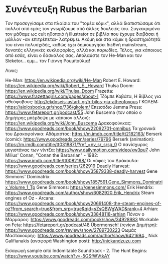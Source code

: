 # Συνέντευξη Rubus the Barbarian

Τον προσεγγίσαμε στα πλαίσια του "τομέα κόμικ", αλλά διαπιστώσαμε ότι πολλοί από εμάς τον
γνωρίζουμε από άλλες δουλειές του. Συγκεκριμένα τον μάθαμε ως cult ηθοποιό ή illustrator σε βιβλία που έχουμε διαβάσει ή μάλλον -αν επιτρέπεται- λατρέψει. Ακόμη και στα κόμικ η δραστηριότητά του είναι πολυσχιδής, καθώς έχει δημιουργήσει διεθνή mainstream, δυνατές ελληνικές κυκλοφορίες, αλλά και παρωδίες. Τέλος, για κάποιους από εσάς, είναι ο δάσκαλος σας. Απολαύστε τον He-Man και τον Sleketor... εμμ... τον Γιάννη Ρουμπούλια!

Λινκς:

He-Man: https://en.wikipedia.org/wiki/He-Man
Robert E. Howard: https://en.wikipedia.org/wiki/Robert_E._Howard
Thulsa Doom: https://en.wikipedia.org/wiki/Thulsa_Doom
Frazetta: https://www.frazettagirls.com/pages/about-1
Τζόμπε Κοβάτα, Η Βίβλος για αθεόφοβους: http://ekdoseis-astarti.gr/h-bilos-gia-atheofovous
ΓΚΟΛΕΜ: https://aiolosbooks.gr/shop/736/gkolem/
Επεισόδιο Jemma Press: https://www.fetareport.gr/podcast/55
John Buscema (τον οποίο ο Δημήτρης μπέρδεψε με κάποιον άλλον): https://en.wikipedia.org/wiki/John_Buscema
Δρακοφοίνικας: https://www.goodreads.com/book/show/22092701-omnibus
Τα χρονικά του Δρακοφοίνικα: Αδάμαστος: https://m.imdb.com/title/tt2182163/
Berserk (comic): https://www.goodreads.com/series/79796
Berserk (animation): https://m.imdb.com/title/tt0318871/?ref_=nv_sr_srsg_0
Ο πανίσχυρος μεγιστάνας των νίντζα: https://www.dailymotion.com/video/xw3pu7
John Milius' Conan, "Conan the Barbarian" - 1982: https://www.imdb.com/title/tt0082198/
Οι νύφες του Δράκουλα: https://www.goodreads.com/series/262919
Deadly Harvest: https://www.goodreads.com/book/show/35879338-deadly-harvest
Gene Simmons' Dominatrix: https://www.goodreads.com/book/show/1857591.Gene_Simmons_Dominatrix_Volume_1_Tp
Gene Simmons: https://genesimmons.com/
Erik Hendrix: https://www.goodreads.com/author/show/6082920.Erik_Hendrix
Steam engines of Oz - Arcana: https://www.goodreads.com/book/show/20691408-the-steam-engines-of-oz?from_search=true&from_srp=true&qid=sZsQBWgWAD&rank=4
Arhian: https://www.goodreads.com/book/show/33848118-arhian
Πόναν ο Μάρμαρος: https://www.goodreads.com/book/show/34928983
Workable on Feta: https://fetareport.gr/podcast/48
Übermensch! (review Δημήτρη): https://www.goodreads.com/review/show/2789730223
Θωμάς Μαστακούρης: https://www.goodreads.com/author/show/6421694._
Nick Galifianakis (αναφορά Washington post): http://nickandzuzu.com



Εισαγωγή sample από Indomitable Soundtrack - 2. The Hunt Begins: https://www.youtube.com/watch?v=-5GSfWVtkAY


